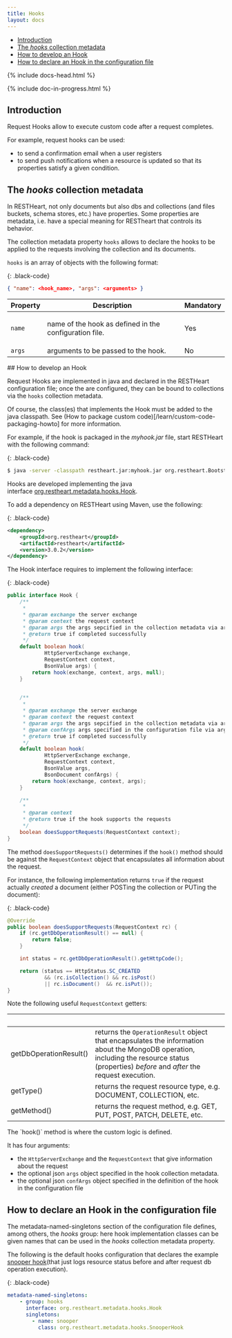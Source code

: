 ```yaml
---
title: Hooks
layout: docs
---
```


<div markdown="1" class="d-none d-xl-block col-xl-2 order-last bd-toc">

* [Introduction](#introduction)
* [The <em>hooks</em> collection metadata](#the-hooks-collection-metadata)
* [How to develop an Hook](#how-to-develop-an-hook)
* [How to declare an Hook in the configuration file](#how-to-declare-an-hook-in-the-configuration-file)

</div>
<div markdown="1" class="col-12 col-md-9 col-xl-8 py-md-3 bd-content">

{% include docs-head.html %} 

{% include doc-in-progress.html %}

## Introduction

Request Hooks allow to execute custom code after a request completes.

For example, request hooks can be used:

-   to send a confirmation email when a user registers 
-   to send push notifications when a resource is updated so that its
    properties satisfy a given condition.

## The *hooks* collection metadata

In RESTHeart, not only documents but also dbs and collections 
(and files buckets, schema stores, etc.) have properties. 
Some properties are metadata, i.e. have a special meaning
for RESTheart that controls its behavior.

The collection metadata property `hooks` allows to declare the hooks to
be applied to the requests involving the collection and its documents.

`hooks` is an array of objects with the following format:

{: .black-code}
``` json
{ "name": <hook_name>, "args": <arguments> }
```
<div class="table-responsive">
<table class="ts">
<thead>
<tr class="header">
<th><div>
Property
</div></th>
<th><div>
Description
</div></th>
<th><div>
Mandatory
</div></th>
</tr>
</thead>
<tbody>
<tr class="odd">
<td><code>name</code></td>
<td><p>name of the hook as defined in the configuration file.</p></td>
<td>Yes</td>
</tr>
<tr class="even">
<td><code>args</code></td>
<td>arguments to be passed to the hook.</td>
<td>No</td>
</tr>
</tbody>
</table>
</div>
## How to develop an Hook

Request Hooks are implemented in java and declared in the RESTHeart
configuration file; once the are configured, they can be bound to 
collections via the `hooks` collection metadata.

Of course, the class(es) that implements the Hook must be added to the java
classpath. See (How to package custom code)[/learn/custom-code-packaging-howto] for more information.

For example, if the hook is packaged in the *myhook.jar* file, start
RESTHeart with the following command:

{: .black-code}
``` bash
$ java -server -classpath restheart.jar:myhook.jar org.restheart.Bootstrapper restheart.yml
```

Hooks are developed implementing the java
interface [org.restheart.metadata.hooks.Hook](https://github.com/SoftInstigate/restheart/tree/master/src/main/java/org/restheart/metadata/hooks/Hook.java).

To add a dependency on RESTHeart using Maven, use the following:

{: .black-code}
``` xml
<dependency>
    <groupId>org.restheart</groupId>
    <artifactId>restheart</artifactId>
    <version>3.0.2</version>
</dependency>
```

The Hook interface requires to implement the following interface:

{: .black-code}
``` java
public interface Hook {
    /**
     *
     * @param exchange the server exchange
     * @param context the request context
     * @param args the args sepcified in the collection metadata via args property
     * @return true if completed successfully
     */
    default boolean hook(
            HttpServerExchange exchange,
            RequestContext context,
            BsonValue args) {
        return hook(exchange, context, args, null);
    }
        

    /**
     *
     * @param exchange the server exchange
     * @param context the request context
     * @param args the args sepcified in the collection metadata via args property
     * @param confArgs args specified in the configuration file via args property
     * @return true if completed successfully
     */
    default boolean hook(
            HttpServerExchange exchange,
            RequestContext context,
            BsonValue args,
            BsonDocument confArgs) {
        return hook(exchange, context, args);
    }

    /**
     *
     * @param context
     * @return true if the hook supports the requests
     */
    boolean doesSupportRequests(RequestContext context);
}
```

The method `doesSupportRequests()` determines if the `hook()` method
should be against the `RequestContext` object that
encapsulates all information about the request.

For instance, the following implementation returns `true` if the request
actually *created* a document (either POSTing the collection or PUTing
the document):

{: .black-code}
``` java
@Override
public boolean doesSupportRequests(RequestContext rc) {
    if (rc.getDbOperationResult() == null) {
        return false;
    }

    int status = rc.getDbOperationResult().getHttpCode();

    return (status == HttpStatus.SC_CREATED
            && (rc.isCollection() && rc.isPost()
            || rc.isDocument()  && rc.isPut());
}
```

Note the following useful `RequestContext` getters:
<div class="table-responsive">
<table class="ts">
<thead>
<tr class="header">
<th><br />
</th>
<th><br />
</th>
</tr>
</thead>
<tbody>
<tr class="odd">
<td>getDbOperationResult()</td>
<td>returns the <code>OperationResult</code> object that encapsulates the information about the MongoDB operation, including the resource status (properties) <em>before</em> and <em>after</em> the request execution.</td>
</tr>
<tr class="even">
<td>getType()</td>
<td>returns the request resource type, e.g. DOCUMENT, COLLECTION, etc.</td>
</tr>
<tr class="odd">
<td>getMethod()</td>
<td>returns the request method, e.g. GET, PUT, POST, PATCH, DELETE, etc.</td>
</tr>
</tbody>
</table>
</div>
The `hook()` method is where the custom logic is defined.

It has four arguments:

-   the `HttpServerExchange` and the `RequestContext` that give information
    about the request
-   the optional json `args` object specified in the hook collection
    metadata.
-   the optional json `confArgs` object specified in the definition of the hook in the configuration file 

## How to declare an Hook in the configuration file

The metadata-named-singletons section of the configuration file defines,
among others, the *hooks* group: here hook implementation classes can be
given names that can be used in the _hooks_ collection metadata property.

The following is the default hooks configuration that declares the
example [snooper
hook](https://github.com/SoftInstigate/restheart/blob/master/src/main/java/org/restheart/metadata/hooks/SnooperHook.java)(that
just logs resource status before and after request db operation
execution).

{: .black-code}
``` yml
metadata-named-singletons:
    - group: hooks
      interface: org.restheart.metadata.hooks.Hook
      singletons:
        - name: snooper
          class: org.restheart.metadata.hooks.SnooperHook
```

</div>
